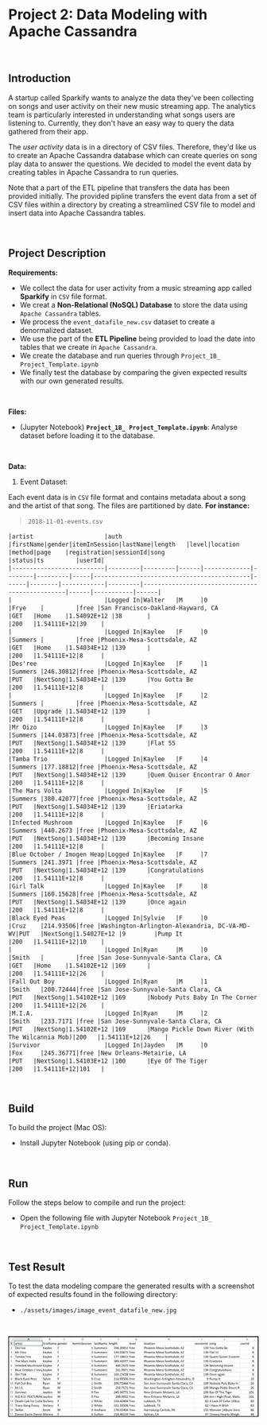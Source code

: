 # Project 2: Data Modeling with Apache Cassandra

&nbsp;

## Introduction
A startup called Sparkify wants to analyze the data they've been collecting on songs and user activity on their new music streaming app. The analytics team is particularly interested in understanding what songs users are listening to. Currently, they don't have an easy way to query the data gathered from their app. 

The *user activity* data is in a directory of CSV files. Therefore, they'd like us to create an Apache Cassandra database which can create queries on song play data to answer the questions. We decided to model the event data by creating tables in Apache Cassandra to run queries. 

Note that a part of the ETL pipeline that transfers the data has been provided initially. The provided pipline transfers the event data from a set of CSV files within a directory by creating a streamlined CSV file to model and insert data into Apache Cassandra tables.

&nbsp;

## Project Description
**Requirements:**
- We collect the data for user activity from a music streaming app called **Sparkify** in `CSV` file format.
- We creat a **Non-Relational (NoSQL) Database** to store the data using `Apache Cassandra` tables. 
- We process the `event_datafile_new.csv` dataset to create a denormalized dataset.
- We use the part of the **ETL Pipeline** being provided to load the date into tables that we create in `Apache Cassandra`.
- We create the database and run queries through `Project_1B_ Project_Template.ipynb`
- We finally test the database by comparing the given expected results with our own generated results.

&nbsp;

**Files:**
- (Jupyter Notebook) **`Project_1B_ Project_Template.ipynb`**: Analyse dataset before loading it to the database.

&nbsp;

**Data:**
&nbsp;

1. Event Dataset:

Each event data is in `CSV` file format and contains metadata about a song and the artist of that song. The files are partitioned by date. **For instance:** 

> `2018-11-01-events.csv`
```
|artist                    |auth     |firstName|gender|itemInSession|lastName|length   |level|location                                    |method|page    |registration|sessionId|song                                            |status|ts         |userId|
|--------------------------|---------|---------|------|-------------|--------|---------|-----|--------------------------------------------|------|--------|------------|---------|------------------------------------------------|------|-----------|------|
|                          |Logged In|Walter   |M     |0            |Frye    |         |free |San Francisco-Oakland-Hayward, CA           |GET   |Home    |1.54092E+12 |38       |                                                |200   |1.54111E+12|39    |
|                          |Logged In|Kaylee   |F     |0            |Summers |         |free |Phoenix-Mesa-Scottsdale, AZ                 |GET   |Home    |1.54034E+12 |139      |                                                |200   |1.54111E+12|8     |
|Des'ree                   |Logged In|Kaylee   |F     |1            |Summers |246.30812|free |Phoenix-Mesa-Scottsdale, AZ                 |PUT   |NextSong|1.54034E+12 |139      |You Gotta Be                                    |200   |1.54111E+12|8     |
|                          |Logged In|Kaylee   |F     |2            |Summers |         |free |Phoenix-Mesa-Scottsdale, AZ                 |GET   |Upgrade |1.54034E+12 |139      |                                                |200   |1.54111E+12|8     |
|Mr Oizo                   |Logged In|Kaylee   |F     |3            |Summers |144.03873|free |Phoenix-Mesa-Scottsdale, AZ                 |PUT   |NextSong|1.54034E+12 |139      |Flat 55                                         |200   |1.54111E+12|8     |
|Tamba Trio                |Logged In|Kaylee   |F     |4            |Summers |177.18812|free |Phoenix-Mesa-Scottsdale, AZ                 |PUT   |NextSong|1.54034E+12 |139      |Quem Quiser Encontrar O Amor                    |200   |1.54111E+12|8     |
|The Mars Volta            |Logged In|Kaylee   |F     |5            |Summers |380.42077|free |Phoenix-Mesa-Scottsdale, AZ                 |PUT   |NextSong|1.54034E+12 |139      |Eriatarka                                       |200   |1.54111E+12|8     |
|Infected Mushroom         |Logged In|Kaylee   |F     |6            |Summers |440.2673 |free |Phoenix-Mesa-Scottsdale, AZ                 |PUT   |NextSong|1.54034E+12 |139      |Becoming Insane                                 |200   |1.54111E+12|8     |
|Blue October / Imogen Heap|Logged In|Kaylee   |F     |7            |Summers |241.3971 |free |Phoenix-Mesa-Scottsdale, AZ                 |PUT   |NextSong|1.54034E+12 |139      |Congratulations                                 |200   |1.54111E+12|8     |
|Girl Talk                 |Logged In|Kaylee   |F     |8            |Summers |160.15628|free |Phoenix-Mesa-Scottsdale, AZ                 |PUT   |NextSong|1.54034E+12 |139      |Once again                                      |200   |1.54111E+12|8     |
|Black Eyed Peas           |Logged In|Sylvie   |F     |0            |Cruz    |214.93506|free |Washington-Arlington-Alexandria, DC-VA-MD-WV|PUT   |NextSong|1.54027E+12 |9        |Pump It                                         |200   |1.54111E+12|10    |
|                          |Logged In|Ryan     |M     |0            |Smith   |         |free |San Jose-Sunnyvale-Santa Clara, CA          |GET   |Home    |1.54102E+12 |169      |                                                |200   |1.54111E+12|26    |
|Fall Out Boy              |Logged In|Ryan     |M     |1            |Smith   |200.72444|free |San Jose-Sunnyvale-Santa Clara, CA          |PUT   |NextSong|1.54102E+12 |169      |Nobody Puts Baby In The Corner                  |200   |1.54111E+12|26    |
|M.I.A.                    |Logged In|Ryan     |M     |2            |Smith   |233.7171 |free |San Jose-Sunnyvale-Santa Clara, CA          |PUT   |NextSong|1.54102E+12 |169      |Mango Pickle Down River (With The Wilcannia Mob)|200   |1.54111E+12|26    |
|Survivor                  |Logged In|Jayden   |M     |0            |Fox     |245.36771|free |New Orleans-Metairie, LA                    |PUT   |NextSong|1.54103E+12 |100      |Eye Of The Tiger                                |200   |1.54111E+12|101   |
```

&nbsp;

## Build
To build the project (Mac OS):
- Install Jupyter Notebook (using pip or conda).

&nbsp;

## Run
Follow the steps below to compile and run the project:
- Open the following file with Jupyter Notebook `Project_1B_ Project_Template.ipynb`

&nbsp;

## Test Result
To test the data modeling compare the generated results with a screenshot of expected results found in the following directory:
- `./assets/images/image_event_datafile_new.jpg`

&nbsp;

![Expected Result](https://github.com/BaderAlshaya/Udacity_DEND/blob/master/p2/assets/images/image_event_datafile_new.jpg?raw=true)

&nbsp;
